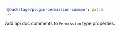 ```yaml
---
'@backstage/plugin-permission-common': patch
---
```


Add api doc comments to `Permission` type properties.
